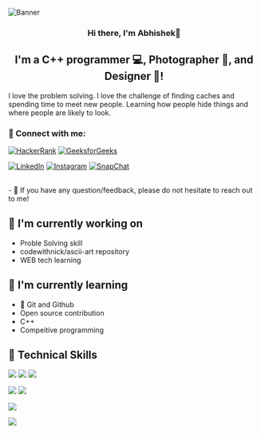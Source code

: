 

<!--
**itsAbhishekpatel01/itsAbhishekpatel01** is a ✨ _special_ ✨ repository because its `README.md` (this file) appears on your GitHub profile.

Here are some ideas to get you started:

- 🔭 I’m currently working on ...
- 🌱 I’m currently learning ...
- 👯 I’m looking to collaborate on ...
- 🤔 I’m looking for help with ...
- 💬 Ask me about ...
- 📫 How to reach me: ...
- 😄 Pronouns: ...
- ⚡ Fun fact: ...
-->

![Banner](https://github.com/itsAbhishekpatel01/itsAbhishekpatel01/assets/144606330/156bf2b7-652d-4cc6-8faa-52c8701144a6)

<h3 align="center">
Hi there, I'm Abhishek👋
</h3>

<h2 align="center">
I'm a C++ programmer 💻, Photographer 📸, and Designer 🎨!
</h2> 

I love the problem solving. I love the challenge of finding caches and spending time to meet new people. Learning how people hide things and where people are likely to look.

### 🤝 Connect with me:
[![HackerRank](https://img.shields.io/badge/HackerRank-2EC866?style=for-the-badge&logo=hackerrank&logoColor=white)](https://www.hackerrank.com/itsabhishekpatel)
[![GeeksforGeeks](https://img.shields.io/badge/GeeksforGeeks-0A0A0A?style=for-the-badge&logo=geeksforgeeks&logoColor=white)](https://auth.geeksforgeeks.org/user/itsabhishekpatel01)

[![LinkedIn](https://img.shields.io/badge/LinkedIn-0077B5?style=for-the-badge&logo=linkedin&logoColor=white)](https://www.linkedin.com/in/itsabhishekpatel01/)
[![Instagram](https://img.shields.io/badge/Instagram-E4405F?style=for-the-badge&logo=instagram&logoColor=white)](https://www.instagram.com/itz_your_aarush/)
[![SnapChat](https://img.shields.io/badge/Snapchat-FFFC00?style=for-the-badge&logo=snapchat&logoColor=white)](https://www.snapchat.com/add/itz_youraarush)





</br>
- 💬 If you have any question/feedback, please do not hesitate to reach out to me!

## 🔭 I'm currently working on

- Proble Solving skill
- codewithnick/ascii-art repository
- WEB tech learning

## 🌱 I'm currently learning

- 📱 Git and Github
- Open source contribution
- C++
- Compeitive programming  

## 💼 Technical Skills

![](https://img.shields.io/badge/C-00599C?style=for-the-badge&logo=c&logoColor=white)
![](https://img.shields.io/badge/C%2B%2B-00599C?style=for-the-badge&logo=c%2B%2B&logoColor=white)
![](https://img.shields.io/badge/Python-14354C?style=for-the-badge&logo=python&logoColor=white)

![](https://img.shields.io/badge/HTML5-E34F26?style=for-the-badge&logo=html5&logoColor=white)
![](https://img.shields.io/badge/CSS3-1572B6?style=for-the-badge&logo=css3&logoColor=white)

![](https://img.shields.io/badge/Microsoft_Office-D83B01?style=for-the-badge&logo=microsoft-office&logoColor=white)

![](https://img.shields.io/badge/Tools-GitHub-informational?style=flat&logo=GitHub&color=181717)
